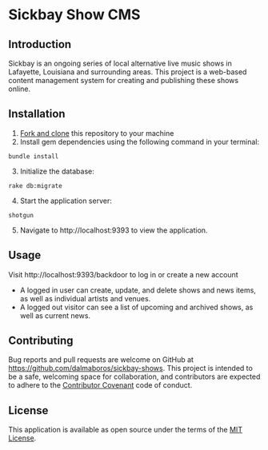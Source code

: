 # Sickbay Show CMS

## Introduction

Sickbay is an ongoing series of local alternative live music shows in Lafayette, Louisiana and surrounding areas. This project is a web-based content management system for creating and publishing these shows online.

## Installation

1. [Fork and clone](https://help.github.com/articles/cloning-a-repository/) this repository to your machine
2. Install gem dependencies using the following command in your terminal:
```
bundle install
```
3. Initialize the database:
```
rake db:migrate
```
4. Start the application server:
```
shotgun
```
5. Navigate to http://localhost:9393 to view the application.

## Usage

Visit http://localhost:9393/backdoor to log in or create a new account
* A logged in user can create, update, and delete shows and news items, as well as individual artists and venues.
* A logged out visitor can see a list of upcoming and archived shows, as well as current news.

## Contributing

Bug reports and pull requests are welcome on GitHub at https://github.com/dalmaboros/sickbay-shows. This project is intended to be a safe, welcoming space for collaboration, and contributors are expected to adhere to the [Contributor Covenant](http://contributor-covenant.org/version/1/0/0/) code of conduct.

## License

This application is available as open source under the terms of the [MIT License](https://github.com/fastmode/foodme-sinatra-project/blob/master/LICENSE).
